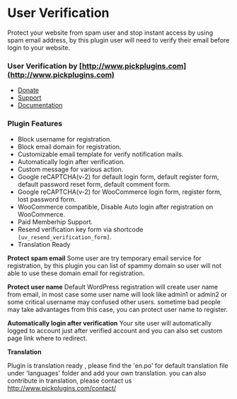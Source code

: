 # User Verification

Protect your website from spam user and stop instant access by using spam email address, by this plugin user will need to verify their email before login to your website.

### User Verification by [http://www.pickplugins.com](http://www.pickplugins.com)

* [Donate](https://www.pickplugins.com/item/user-verification/?ref=wordpress.org)
* [Support](https://www.pickplugins.com/support/?ref=wordpress.org)
* [Documentation](https://pickplugins.com/documentation/user-verification/?ref=wordpress.org)


### Plugin Features

* Block username for registration.
* Block email domain for registration.
* Customizable email template for verify notification mails.
* Automatically login after verification.
* Custom message for various action.
* Google reCAPTCHA(v-2) for default login form, default register form, default password reset form, default comment form.
* Google reCAPTCHA(v-2) for WooCommerce login form, register form, lost password form.
* WooCommerce compatible, Disable Auto login after registration on WooCommerce.
* Paid Memberhip Support.
* Resend verification key form via shortcode `[uv_resend_verification_form]`.
* Translation Ready

<strong>Protect spam email</strong>
Some user are try temporary email service for registration, by this plugin you can list of spammy domain so user will not able to use these domain email for registration.

<strong>Protect user name</strong>
Default WordPress registration will create user name from email, in most case some user name will look like admin1 or admin2 or some critical username may confused other users. sometime bad people may take advantages from this case, you can protect user name to register.

<strong>Automatically login after verification</strong>
Your site user will automatically logged to account just after verified account and you can also set custom page link where to redirect.


<strong>Translation</strong>

Plugin is translation ready , please find the 'en.po' for default translation file under 'languages' folder and add your own translation. you can also contribute in translation, please contact us http://www.pickplugins.com/contact/

